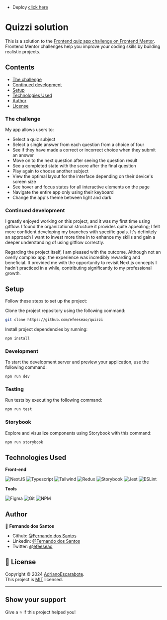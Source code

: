 - Deploy [click here](https://quizzi.vercel.app/)

# Quizzi solution

This is a solution to the [Frontend quiz app challenge on Frontend Mentor](https://www.frontendmentor.io/challenges/frontend-quiz-app-BE7xkzXQnU). Frontend Mentor challenges help you improve your coding skills by building realistic projects.

## Contents

- [The challenge](#the-challenge)
- [Continued development](#continued-development)
- [Setup](#setup)
- [Technologies Used](#technologies-used)
- [Author](#author)
- [License](#📝-license)

### The challenge

My app allows users to:

- Select a quiz subject
- Select a single answer from each question from a choice of four
- See if they have made a correct or incorrect choice when they submit an answer
- Move on to the next question after seeing the question result
- See a completed state with the score after the final question
- Play again to choose another subject
- View the optimal layout for the interface depending on their device's screen size
- See hover and focus states for all interactive elements on the page
- Navigate the entire app only using their keyboard
- Change the app's theme between light and dark

### Continued development

I greatly enjoyed working on this project, and it was my first time using gitflow. I found the organizational structure it provides quite appealing; I felt more confident developing my branches with specific goals. It's definitely an approach I want to invest more time in to enhance my skills and gain a deeper understanding of using gitflow correctly.

Regarding the project itself, I am pleased with the outcome. Although not an overly complex app, the experience was incredibly rewarding and beneficial. It provided me with the opportunity to revisit Next.js concepts I hadn't practiced in a while, contributing significantly to my professional growth.

## Setup

Follow these steps to set up the project:

Clone the project repository using the following command:

```sh
git clone https://github.com/efeeseao/quizzi
```

Install project dependencies by running:

```sh
npm install
```

### Development

To start the development server and preview your application, use the following command:

```sh
npm run dev
```

### Testing

Run tests by executing the following command:

```sh
npm run test
```

### Storybook

Explore and visualize components using Storybook with this command:

```sh
npm run storybook
```

## Technologies Used

**Front-end**

![NextJS](https://img.shields.io/badge/Next.js-000000?style=for-the-badge&logo=next.js&logoColor=white)
![Typescript](https://img.shields.io/badge/TypeScript-007ACC?style=for-the-badge&logo=typescript&logoColor=white)
![Tailwind](https://img.shields.io/badge/Tailwind_CSS-38B2AC?style=for-the-badge&logo=tailwind-css&logoColor=white)
![Redux](https://img.shields.io/badge/Redux-593D88?style=for-the-badge&logo=redux&logoColor=white)
![Storybook](https://img.shields.io/badge/Storybook-FF4785?style=for-the-badge&logo=storybook&logoColor=white)
![Jest](https://img.shields.io/badge/Jest-C21325?style=for-the-badge&logo=jest&logoColor=white)
![ESLint](https://img.shields.io/badge/ESLint-4B3263?style=for-the-badge&logo=eslint&logoColor=white)

**Tools**

![Figma](https://img.shields.io/badge/figma-%23F24E1E.svg?style=for-the-badge&logo=figma&logoColor=white)
![Git](https://img.shields.io/badge/Git-F05032?style=for-the-badge&logo=git&logoColor=white)
![NPM](https://img.shields.io/badge/NPM-%23CB3837.svg?style=for-the-badge&logo=npm&logoColor=white)

## Author

👤 **Fernando dos Santos**

- Github: [@Fernando dos Santos](https://github.com/efeeseao)
- Linkedin: [@Fernando dos Santos](https://www.linkedin.com/in/efeese/)
- Twitter: [@efeeseao](https://twitter.com/efeeseao)

## 📝 License

Copyright © 2024 [AdrianoEscarabote](https://github.com/efeeseao).<br />
This project is [MIT](https://github.com/efeeseao/quizzi/blob/main/LICENSE) licensed.

---

## Show your support

Give a ⭐️ if this project helped you!
